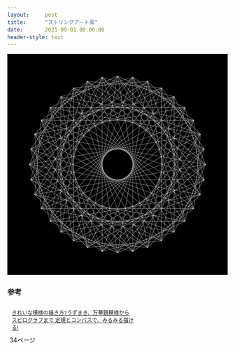 ```yaml
---
layout:     post
title:      "ストリングアート風"
date:       2021-09-01 00:00:00
header-style: text
---
```

![](/img/in-post/20210901213139.jpg)

### 参考

<div style="width:300px; border-style: none;"><div style="font-size:12px; padding:10px; border-style:none;"><p style="padding:0; margin:0;"><a href="https://px.a8.net/svt/ejp?a8mat=1NWF4Y+EFRQOY+249K+BWGDT&a8ejpredirect=https%3A%2F%2Fwww.amazon.co.jp%2Fdp%2F4416309198%2F%3Ftag%3Da8-affi-312366-22" rel="nofollow">きれいな模様の描き方?うずまき、万華鏡模様からスピログラフまで 定規とコンパスで、みるみる描ける!</a></p></div></div>
<img border="0" width="1" height="1" src="https://www14.a8.net/0.gif?a8mat=1NWF4Y+EFRQOY+249K+BWGDT" alt=""> 34ページ
